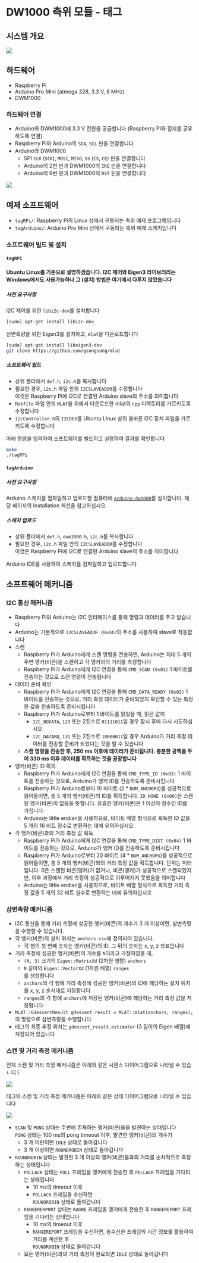 # DW1000 측위 모듈 - 태그

## 시스템 개요

![](_assets/overview.png)

## 하드웨어

- Raspberry Pi
- Arduino Pro Mini (atmega 328, 3.3 V, 8 MHz)
- DWM1000

### 하드웨어 연결

- Arduino와 DWM1000에 3.3 V 전원을 공급합니다 (Raspberry Pi와 접지를 공유하도록 연결)
- Raspberry Pi와 Arduino의 `SDA`, `SCL` 핀을 연결합니다
- Arduino와 DWM1000
    - SPI `CLK` (`SCK`), `MOSI`, `MISO`, `SS` (`CS`, `CE`) 핀을 연결합니다
    - Arduino의 2번 핀과 DWM1000의 `IRQ` 핀을 연결합니다
    - Arduino의 9번 핀과 DWM1000의 `RST` 핀을 연결합니다

![](_assets/proto.jpg)

## 예제 소프트웨어

- `tagRPi/`: Raspberry Pi의 Linux 상에서 구동되는 측위 예제 프로그램입니다
- `tagArduino/`: Arduino Pro Mini 상에서 구동되는 측위 예제 스케치입니다

### 소프트웨어 빌드 및 설치

#### `tagRPi`

**Ubuntu Linux를 기준으로 설명하겠습니다.
I2C 제어와 Eigen3 라이브러리는 Windows에서도 사용가능하나
그 (설치) 방법은 여기에서 다루지 않았습니다**

##### 사전 요구사항

I2C 제어를 위한 `libi2c-dev`를 설치합니다

```sh
[sudo] apt-get install libi2c-dev
```

삼변측량을 위한 Eigen3를 설치하고, `mlat`을 다운로드합니다

```sh
[sudo] apt-get install libeigen3-dev
git clone https://github.com/gsongsong/mlat
```

##### 소프트웨어 빌드

- 상위 폴더에서 `def.h`, `i2c.h`를 복사합니다
- 필요한 경우, `i2c.h` 파일 안의 `I2CSLAVEADDR`를 수정합니다  
   이것은 Raspberry Pi에 I2C로 연결된 Arduino slave의 주소를 의미합니다
- `Makfile` 파일 안의 `MLAT`을 위에서 다운로드한 mlat의 `cpp` 디렉토리를 가르키도록 수정합니다
- `i2cController.h`의 `I2CDEV`를 Ubuntu Linux 상의 올바른 I2C 장치 파일을 가르키도록 수정합니다

아래 명령을 입력하여 소프트웨어를 빌드하고 실행하여 결과를 확인합니다
```sh
make
./tagRPi
```

#### `tagArduino`

##### 사전 요구사항

Arduino 스케치를 컴파일하고 업로드할 컴퓨터에 [`arduino-dw1000`](https://github.com/thotro/arduino-dw1000)를 설치합니다. 해당 페이지의 Installation 섹션을 참고하십시오

##### 스케치 업로드

- 상위 폴더에서 `def.h`, `dwm1000.h`, `i2c.h`를 복사합니다
- 필요한 경우, `i2c.h` 파일 안의 `I2CSLAVEADDR`를 수정합니다  
   이것은 Raspberry Pi에 I2C로 연결된 Arduino slave의 주소를 의미합니다

Arduino IDE를 사용하여 스케치를 컴파일하고 업로드합니다

## 소프트웨어 메커니즘

### I2C 통신 메커니즘

- Raspberry Pi와 Arduino는 I2C 인터페이스를 통해 명령과 데이터를 주고 받습니다
- Arduino는 기본적으로 `I2CSLAVEADDR (0x04)`의 주소를 사용하여 slave로 작동합니다
- 스캔
   - Raspberry Pi가 Arduino에게 스캔 명령을 전송하면, Arduino는 최대 5 개의 주변 앵커(비콘)을 스캔하고 각 앵커와의 거리를 측정합니다
   - Raspberry Pi가 Arduino에게 I2C 연결을 통해 `CMD_SCAN (0x01)` 1 바이트를 전송하는 것으로 스캔 명령이 전송됩니다
- 데이터 준비 확인
   - Raspberry Pi가 Arduino에게 I2C 연결을 통해 `CMD_DATA_READY (0x02)` 1 바이트를 전송하는 것으로, 거리 측정 데이터가 준비되었지 확인할 수 있는 특정한 값을 전송하도록 준비시킵니다
   - Raspberry Pi가 Arduino로부터 1 바이트를 읽었을 때, 읽은 값이
      - `I2C_NODATA`, `123` 또는 2진수로 `01111011`일 경우 잠시 후에 다시 시도하십시오
      - `I2C_DATARD`, `131` 또는 2진수로 `10000011`일 경우 Arduino가 거리 측정 데이터를 전송할 준비가 되었다는 것을 알 수 있습니다
   - **스캔 명령을 전송한 후, 250 ms 이후에 데이터가 준비됩니다. 충분한 공백을 두어 330 ms 이후 데이터를 획득하는 것을 권장합니다**
- 앵커(비콘) ID 획득
   - Raspberry Pi가 Arduino에게 I2C 연결을 통해 `CMD_TYPE_ID (0x03)` 1 바이트를 전송하는 것으로, Arduino가 앵커 ID를 전송하도록 준비시킵니다
   - Raspberry Pi가 Arduino로부터 10 바이트 (2 * `NUM_ANCHORS`)를 성공적으로 읽어들이면, 총 5 개의 앵커(비콘)의 ID를 획득합니다. `ID_NONE (0x00)`은 스캔된 앵커(비콘)이 없음을 뜻합니다. 유효한 앵커(비콘)은 1 이상의 정수인 ID를 가집니다
   - Arduino는 little endian을 사용하므로, 바이트 배열 형식으로 획득한 ID 값을 5 개의 16 비트 정수로 변환하는 데에 유의하십시오
- 각 앵커(비콘)과의 거리 측정 값 획득
   - Raspberry Pi가 Arduino에게 I2C 연결을 통해 `CMD_TYPE_DIST (0x04)` 1 바이트를 전송하는 것으로, Arduino가 앵커 ID를 전송하도록 준비시킵니다
   - Raspberry Pi가 Arduino로부터 20 바이트 (4 * `NUM_ANCHORS`)를 성공적으로 읽어들이면, 총 5 개의 앵커(비콘)와의 거리 측정 값을 획득합니다. 단위는 미터입니다. 0은 스캔된 비콘(앵커)가 없거나, 비콘(앵커)가 성공적으로 스캔되었지만, 이후 과정에서 거리 측정이 성공적으로 이루어지지 못했음을 의미합니다
   - Arduino는 little endian을 사용하므로, 바이트 배열 형식으로 획득한 거리 측정 값을 5 개의 32 비트 실수로 변환하는 데에 유의하십시오

### 삼변측량 메커니즘

- I2C 통신을 통해 거리 측정에 성공한 앵커(비콘)의 개수가 3 개 이상이면, 삼변측량을 수행할 수 있습니다.
- 각 앵커(비콘)의 설치 위치는 `anchors.csv`에 정의되어 있습니다.
   - 각 행의 첫 번째 숫자는 앵커(비콘)의 ID, 그 뒤의 숫자는 x, y, z 좌표입니다
- 거리 측정에 성공한 앵커(비콘)의 개수를 `N`이라고 가정하였을 때,
   - `(N, 3)` 크기의 `Eigen::MatrixXd` (2차원 행렬) `anchors`
   - `N` 길이의 `Eigen::VectorXd` (1차원 배열) `ranges`  
   를 생성합니다
   - `anchors`의 각 행에 거리 측정에 성공한 앵커(비콘)의 ID에 해당하는 설치 위치를 x, y, z 순서대로 저장합니다
   - `ranges`의 각 항에 `anchors`에 저장된 앵커(비콘)에 해당하는 거리 측정 값을 저장합니다
- `MLAT::GdescentResult gdescent_result = MLAT::mlat(anchors, ranges);`의 명령으로 삼변측량을 수행합니다
- 태그의 최종 추정 위치는 `gdescent_result.estimator` (3 길이의 Eigen 배열)에 저장되어 있습니다

### 스캔 및 거리 측정 메커니즘

전체 스캔 및 거리 측정 메커니즘은 아래와 같은 시퀀스 다이어그램으로 나타낼 수 있습ㄴ디ㅏ

![](_assets/sequence.png)

태그의 스캔 및 거리 측정 메커니즘은 아래와 같은 상태 다이어그램으로 나타낼 수 있습니다

![](_assets/state-tag.png)

- `SCAN` 및 `PONG` 상태는 주변에 존재하는 앵커(비콘)들을 발견하는 상태입니다  
   `PONG` 상태는 100 ms의 pong timeout 이후, 발견한 앵커(비콘)의 개수가
   - 3 개 미만이면 `IDLE` 상태로 돌아갑니다
   - 3 개 이상이면 `ROUNDROBIN` 상태로 돌아갑니다
- `ROUNDROBIN` 상태는 발견된 3 개 이상의 앵커(비콘)들과의 거리를 순차적으로 측정하는 상태입니다
   - `POLLACK` 상태는 `POLL` 프레임을 앵커에게 전송한 후 `POLLACK` 프레임을 기다리는 상태입니다  
      - 10 ms의 timeout 이후
      - `POLLACK` 프레임을 수신하면  
      `ROUNDROBIN` 상태로 돌아갑니다
   - `RANGERERPORT` 상태는 `RAGNE` 프레임을 앵커에게 전송한 후 `RANGEREPORT` 프레임을 기다리는 상태입니다  
      - 10 ms의 timeout 이후
      - `RANGEREPORT` 프레임을 수신하면, 송수신한 프레임의 시간 정보를 활용하여 거리를 계산한 후  
      `ROUNDROBIN` 상태로 돌아갑니다
    - 모든 앵커(비콘)과의 거리 측정이 완료되면 `IDLE` 상태로 돌아갑니다